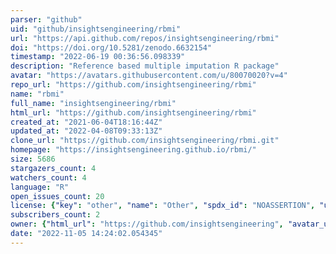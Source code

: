 ```yaml
---
parser: "github"
uid: "github/insightsengineering/rbmi"
url: "https://api.github.com/repos/insightsengineering/rbmi"
doi: "https://doi.org/10.5281/zenodo.6632154"
timestamp: "2022-06-19 00:36:56.098339"
description: "Reference based multiple imputation R package"
avatar: "https://avatars.githubusercontent.com/u/80070020?v=4"
repo_url: "https://github.com/insightsengineering/rbmi"
name: "rbmi"
full_name: "insightsengineering/rbmi"
html_url: "https://github.com/insightsengineering/rbmi"
created_at: "2021-06-04T18:16:44Z"
updated_at: "2022-04-08T09:33:13Z"
clone_url: "https://github.com/insightsengineering/rbmi.git"
homepage: "https://insightsengineering.github.io/rbmi/"
size: 5686
stargazers_count: 4
watchers_count: 4
language: "R"
open_issues_count: 20
license: {"key": "other", "name": "Other", "spdx_id": "NOASSERTION", "url": null, "node_id": "MDc6TGljZW5zZTA="}
subscribers_count: 2
owner: {"html_url": "https://github.com/insightsengineering", "avatar_url": "https://avatars.githubusercontent.com/u/80070020?v=4", "login": "insightsengineering", "type": "Organization"}
date: "2022-11-05 14:24:02.054345"
---
```

